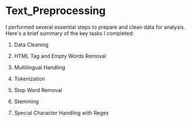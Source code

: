 # Text_Preprocessing

I performed several essential steps to prepare and clean data for analysis. Here's a brief summary of the key tasks I completed:

1) Data Cleaning

2) HTML Tag and Empty Words Removal

3) Multilingual Handling

4) Tokenization

5) Stop Word Removal

6) Stemming

7) Special Character Handling with Regex


